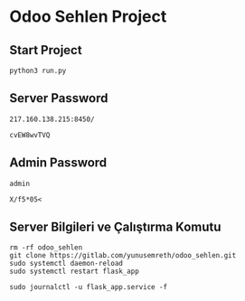 # Odoo Sehlen Project

## Start Project 

    python3 run.py

## Server Password

    217.160.138.215:8450/

    cvEW8wvTVQ

## Admin Password

    admin

    X/f5*05<

## Server Bilgileri  ve Çalıştırma Komutu

    rm -rf odoo_sehlen
    git clone https://gitlab.com/yunusemreth/odoo_sehlen.git
    sudo systemctl daemon-reload
    sudo systemctl restart flask_app

    sudo journalctl -u flask_app.service -f